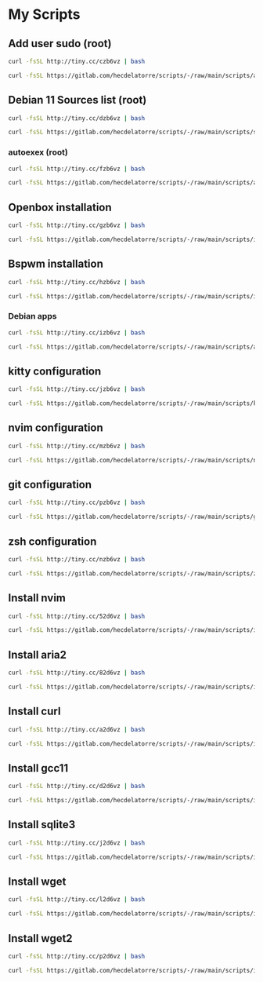 # My Scripts

## Add user sudo (root)

```bash
curl -fsSL http://tiny.cc/czb6vz | bash
```

```bash
curl -fsSL https://gitlab.com/hecdelatorre/scripts/-/raw/main/scripts/add_user_sudo.sh | bash
```

## Debian 11 Sources list (root)

```bash
curl -fsSL http://tiny.cc/dzb6vz | bash
```

```bash
curl -fsSL https://gitlab.com/hecdelatorre/scripts/-/raw/main/scripts/sources-debian11.sh | bash
```

### autoexex (root)

```bash
curl -fsSL http://tiny.cc/fzb6vz | bash
```

```bash
curl -fsSL https://gitlab.com/hecdelatorre/scripts/-/raw/main/scripts/autoexec.sh | bash
```

## Openbox installation

```bash
curl -fsSL http://tiny.cc/gzb6vz | bash
```

```bash
curl -fsSL https://gitlab.com/hecdelatorre/scripts/-/raw/main/scripts/install-openbox.sh | bash
```

## Bspwm installation

```bash
curl -fsSL http://tiny.cc/hzb6vz | bash
```

```bash
curl -fsSL https://gitlab.com/hecdelatorre/scripts/-/raw/main/scripts/install-bspwm.sh | bash
```

### Debian apps

```bash
curl -fsSL http://tiny.cc/izb6vz | bash
```

```bash
curl -fsSL https://gitlab.com/hecdelatorre/scripts/-/raw/main/scripts/apps_debian.sh | bash
```

## kitty configuration

```bash
curl -fsSL http://tiny.cc/jzb6vz | bash
```

```bash
curl -fsSL https://gitlab.com/hecdelatorre/scripts/-/raw/main/scripts/kitty-conf.sh | bash
```

## nvim configuration

```bash
curl -fsSL http://tiny.cc/mzb6vz | bash
```

```bash
curl -fsSL https://gitlab.com/hecdelatorre/scripts/-/raw/main/scripts/nvim-conf.sh | bash
```

## git configuration

```bash
curl -fsSL http://tiny.cc/pzb6vz | bash
```

```bash
curl -fsSL https://gitlab.com/hecdelatorre/scripts/-/raw/main/scripts/git-conf.sh | bash
```

## zsh configuration

```bash
curl -fsSL http://tiny.cc/nzb6vz | bash
```

```bash
curl -fsSL https://gitlab.com/hecdelatorre/scripts/-/raw/main/scripts/zsh-conf.sh | bash
```

## Install nvim

```bash
curl -fsSL http://tiny.cc/52d6vz | bash
```

```bash
curl -fsSL https://gitlab.com/hecdelatorre/scripts/-/raw/main/scripts/install-nvim.sh | bash
```

## Install aria2

```bash
curl -fsSL http://tiny.cc/82d6vz | bash
```

```bash
curl -fsSL https://gitlab.com/hecdelatorre/scripts/-/raw/main/scripts/install-aria2.sh | bash
```

## Install curl

```bash
curl -fsSL http://tiny.cc/a2d6vz | bash
```

```bash
curl -fsSL https://gitlab.com/hecdelatorre/scripts/-/raw/main/scripts/install-curl.sh | bash
```

## Install gcc11

```bash
curl -fsSL http://tiny.cc/d2d6vz | bash
```

```bash
curl -fsSL https://gitlab.com/hecdelatorre/scripts/-/raw/main/scripts/install-gcc11.sh | bash
```

## Install sqlite3

```bash
curl -fsSL http://tiny.cc/j2d6vz | bash
```

```bash
curl -fsSL https://gitlab.com/hecdelatorre/scripts/-/raw/main/scripts/install-sqlite3.sh | bash
```

## Install wget

```bash
curl -fsSL http://tiny.cc/l2d6vz | bash
```

```bash
curl -fsSL https://gitlab.com/hecdelatorre/scripts/-/raw/main/scripts/install-wget.sh | bash
```

## Install wget2

```bash
curl -fsSL http://tiny.cc/p2d6vz | bash
```

```bash
curl -fsSL https://gitlab.com/hecdelatorre/scripts/-/raw/main/scripts/install-wget2.sh | bash
```

# 

